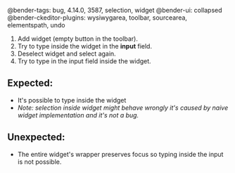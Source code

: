 @bender-tags: bug, 4.14.0, 3587, selection, widget
@bender-ui: collapsed
@bender-ckeditor-plugins: wysiwygarea, toolbar, sourcearea, elementspath, undo

1. Add widget (empty button in the toolbar).
2. Try to type inside the widget in the **input** field.
3. Deselect widget and select again.
4. Try to type in the input field inside the widget.

## Expected:
* It's possible to type inside the widget
* _Note: selection inside widget might behave wrongly it's caused by naive widget implementation and it's not a bug._

## Unexpected:
* The entire widget's wrapper preserves focus so typing inside the input is not possible.
